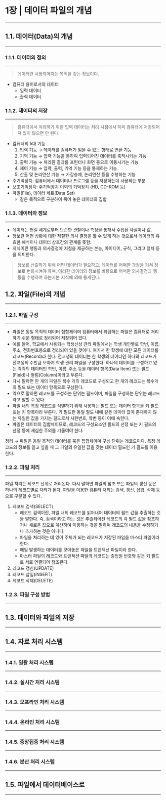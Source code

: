 # 1장 | 데이터 파일의 개념

---

## 1.1. 데이터(Data)의 개념

---

### 1.1.1. 데이터의 정의

---

> 데이터란 사용되어지는 목적을 갖는 정보이다.

- 컴퓨터 용어로서의 데이터
    - 입력 데이터
    - 출력 데이터

### 1.1.2. 데이터의 저장

---

> 컴퓨터에서 처리하기 위한 입력 데이터는 처리 시점에서 이미 컴퓨터에 저장되어져 있지 않으면 안 된다.

- 컴퓨터의 5대 기능
    1. 입력 기능 → 데이터를 컴퓨터가 읽을 수 있는 형태로 변환 기능
    2. 기억 기능 → 입력 기능을 통하여 입력되어진 데이터를 축적시키는 기능
    3. 출력 기능 → 처리된 결과를 프린터나 화면 등으로 이동시키는 기능
    4. 제어 기능 → 입력, 출력, 기억 기능 등을 통제하는 기능
    5. 산출 및 논리연산 기능 → 가감승제, 논리연산 등을 수행하는 기능
- 주기억장치: 컴퓨터에서 데이터나 프로그램 등을 저장하는데 사용되는 부분
- 보조기억장치: 주기억장치 이외의 기억장치 (HD, CD-ROM 등)
- 파일(File), 데이터 세트(Data Set)
    - 같은 목적으로 구분하여 묶어 놓은 데이터의 집합

### 1.1.3. 데이터와 정보

---

- 데이터는 현실 세계로부터 단순한 관찰이나 측정을 통해서 수집된 사실이나 값.
- 정보란 어떤 상황에 대한 적절한 의사 결정을 할 수 있게 하는 것으로서 데이터의 유효한 해석이나 데이터 상호간의 관계를 뜻함.
- 지식이란 행동과 의사결정에 지침을 제공하는 본능, 아이디어, 규칙, 그리고 절차 등을 의미한다.

> 정보를 산출하기 위해 어떤 데이터가 필요하고, 데이터를 어떠한 과정을 거쳐 정보로 변화시켜야 하며, 이러한 데이터와 정보를 바탕으로 어떠한 의사결정과 행동을 수행하여 하는지는 지식에 의해 통제된다.

## 1.2. 파일(File)의 개념

---

### 1.2.1. 파일 구성

---

- 파일은 동일 목적의 데이터 집합체이며 컴퓨터에서 취급하는 파일은 컴퓨터로 처리하기 쉬운 형태로 정리되어 저장되어 있다.
- 예를 들어, 학교에서 사용되는 학생신상 관리 파일에서는 학생 개인별로 학번, 이름, 주소, 전화번호등으로 정리되어 있을 것이다. 여기서 한 학생에 대한 모든 데이터를 레코드(Record)라 한다.
전교생의 데이터는 한 학생의 데이터인 하나의 레코드가 전교생의 수만큼 모아져 학생 관리 파일을 구성한다.
하나의 데이터를 구성하고 있는 각각의 데이터인 학번, 이름, 주소 등을 데이터 항목(Data Item) 또는 필드(Field)나 컬럼(Column)이라고 부른다.
- 다시 말하면 한 개의 파일은 복수 개의 레코드로 구성되고 한 개의 레코드는 복수개의 필드 또는 데이터 항목으로 구성된다.
- 역으로 말하면 레코드를 구성하는 단위는 필드이며, 파일을 구성하는 단위는 레코드라고 말할 수 있다.
- 파일 내의 특정 레코드를 식별하기 위해 사용하는 필드 또는 데이터 항목을 키 필드 또는 키 항목이라 부른다. 키 필드란 동일 필드 내에 같은 데이터 값이 존재하지 않는 유일한 값을 가지는 필드로서 사원번호, 학번 등이 이에 속한다.
- 파일은 데이터의 집합체이므로, 레코드의 구성요소인 필드의 선정 또는 키 필드의 선정 등에 세심한 주의를 기울여야 한다.

정리 → 파일은 동일 목적의 데이터를 묶은 집합체이며 구성 단위는 레코드이다. 특정 레코드의 정보를 알고 싶을 때 그 파일의 유일한 값을 갖는 데이터 필드인 키 필드를 이용한다.

### 1.2.2. 파일 처리

---

파일 처리는 레코드 단위로 처리된다. 다시 말하면 파일의 참조 또는 파일의 갱신 등은 하나의 레코드별로 처리가 된다. 파일을 이용한 컴퓨터 처리는 검색, 갱신, 삽입, 삭제 등으로 구분할 수 있다.

1. 레코드 검색(SELECT)
    - 레코드 검색이란, 파일 내의 레코드를 읽어내어 데이터의 필드 값을 추출하는 것을 말한다. 즉, 검색이라고 하는 것은 추출되어진 레코드의 각 필드 값을 참조하거나 새로운 값으로 계산하여 이용하는 것을 말하며 레코드의 내용을 수정하거나 추가하는 것은 아니다.
    - 파일을 처리하는 데 있어 주체가 되는 레코드가 저장된 파일을 마스터 파일이라 한다.
    - 매일 발생하는 데이터를 모아놓은 파일을 트랜잭션 파일이라 한다.
    - 마스터 파일의 레코드와 트랜잭션 파일의 레코드는 종업원 번호와 같은 키 필드로 서로 연결되어 참조된다.
2. 레코드 갱신(UPDATE)
3. 레코드 삽입(INSERT)
4. 레코드 삭제(DELETE)

### 1.2.3. 파일 구성 방법

---

## 1.3. 데이터와 파일의 저장

---

## 1.4. 자료 처리 시스템

---

### 1.4.1. 일괄 처리 시스템

---

### 1.4.2. 실시간 처리 시스템

---

### 1.4.3. 오프라인 처리 시스템

---

### 1.4.4. 온라인 처리 시스템

---

### 1.4.5. 중앙집중 처리 시스템

---

### 1.4.6. 분산 처리 시스템

---

## 1.5. 파일에서 데이터베이스로

---